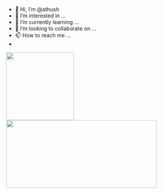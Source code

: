- 👋 Hi, I’m @athush
- 👀 I’m interested in ...
- 🌱 I’m currently learning ...
- 💞️ I’m looking to collaborate on ...
- 📫 How to reach me ...
- 
<div>
  <a href = "https://github.com/athush">
  <img height="180em" src="https://github-readme-stats.vercel.app/api?username=athush&count_private=true&show_icons=true&theme=tokyonight"/>
  <img height="180em" width="400em" src="https://github-readme-stats.vercel.app/api/top-langs/?username=athush&layout=compact&count_private=true&theme=tokyonight"/>
</div>


<!---
athush/athush is a ✨ special ✨ repository because its `README.md` (this file) appears on your GitHub profile.
You can click the Preview link to take a look at your changes.
--->
